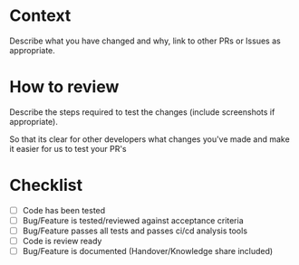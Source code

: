 # Context

Describe what you have changed and why, link to other PRs or Issues as appropriate.

# How to review

Describe the steps required to test the changes (include screenshots if appropriate).

So that its clear for other developers what changes you've made and make it easier for us to test your PR's

# Checklist
- [ ] Code has been tested
- [ ] Bug/Feature is tested/reviewed against acceptance criteria
- [ ] Bug/Feature passes all tests and passes ci/cd analysis tools
- [ ] Code is review ready
- [ ] Bug/Feature is documented (Handover/Knowledge share included)
